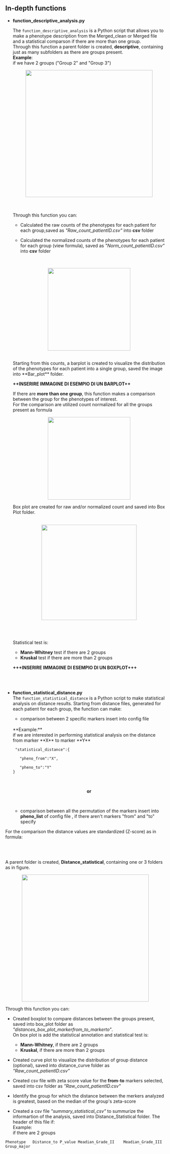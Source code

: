 ## In-depth functions
- **function_descriptive_analysis.py**

    The ```function_descriptive_analysis``` is a Python script that allows you to make a phenotype description from the Merged_clean or Merged file and a statistical comparson if there are more than one group.<br>
    Through this function a parent folder is created, **descriptive**, containing just as many subfolders as there are groups present.<br>
    **Example**:<br> if we have 2 groups ("Group 2" and "Group 3")

    <p align="center"><img src="Image_redme/subfolder.png" width=400></p>

    <br>
    <br>
    Through this function you can:

    - Calculated the raw counts of the phenotypes for each patient for each group,saved as *"Raw_count_patientID.csv"* into **csv** folder

    - Calculated the normalized counts of the phenotypes for each patient for each group (view formula), saved as *"Norm_count_patientID.csv"* into **csv** folder <br>
    <br>
    <p align="center"><img src="Image_redme/Barplot_norm.png" width=260></p>

    <br>
    Starting from this counts, a barplot is created to visualize the distribution of the phenotypes for each patient into a single group, saved the image into **Bar_plot** folder.

    **++INSERIRE IMMAGINE DI ESEMPIO DI UN BARPLOT++**

    If there are **more than one group**, this function makes a comparison between the group for the phenotypes of interest. <br>
    For the comparison are utilized count normalized for all the groups present as formula <br>

   <p align="center"> <img src="Image_redme/boxplot_norm.png" width=260></p>

    Box plot are created for raw and/or normalized count and saved into Box Plot folder.<br>
    <br>
    <p align="center"><img src="Image_redme/boxplot_folder.png" height=300></p>
    <br><br>
    

    Statistical test is: <br>
    - **Mann-Whitney** test if there are 2 groups <br>
    - **Kruskal** test if there are more than 2 groups

    **+++INSERIRE IMMAGINE DI ESEMPIO DI UN BOXPLOT+++**

<br><br>

- **function_statistical_distance.py**<br>
The ```function_statistical_distance``` is a Python script to make statistical analysis on distance results.
Starting from distance files, generated for each patient for each group, the function can make:
    - comparison between 2 specific markers insert into config file 
    <br>
    **Example:** <br>
    if we are interested in performing statistical analysis on the distance from marker **X** to marker **Y**
    

   ```
    "statistical_distance":{

      "pheno_from":"X",

      "pheno_to":"Y"
   }
    ```
    <br><p align="center">**or**</p><br>
    - comparison between all the permutation of the markers insert into **pheno_list** of config file , if there aren't markers "from" and "to" specify

For the comparison the distance values are standardized (Z-score) as in formula:

<br><br>

A parent folder is created, **Distance_statistical**, containing one or 3 folders as in figure.<br>

<p align="center"> <img src="distance_statistical.png" width=400> </p>

Through this function you can:

- Created boxplot to compare distances between the groups present, saved into box_plot folder as *"distances_box_plot_markerfrom_to_markerto"*.<br> On box plot is add the statistical annotation and statistical test is: <br>
    - **Mann-Whitney**, if there are 2 groups <br>
    - **Kruskal**, if there are more than 2 groups

- Created curve plot to visualize the distribution of group distance (optional), saved into distance_curve folder as *"Raw_count_patientID.csv"*

- Created csv file with zeta score value for the **from**-**to** markers selected, saved into csv folder as *"Raw_count_patientID.csv"*

- Identify the group for which the distance between the merkers analyzed is greatest, based on the median of the group's zeta-score

- Created a csv file *"summary_statistical_csv"* to summurize the informartion of the analysis, saved into Distance_Statistical folder. The header of this file if:<br>
Example:<br>
if there are 2 groups
```
Phenotype	Distance_to	P_value	Meadian_Grade_II	Meadian_Grade_III	Group_major
```

   